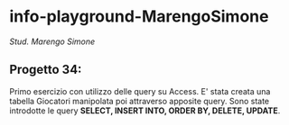 # info-playground-MarengoSimone

_Stud. Marengo Simone_

## Progetto 34:
Primo esercizio con utilizzo delle query su Access. E' stata creata una tabella Giocatori manipolata poi attraverso apposite query. Sono state introdotte le query **SELECT, INSERT INTO, ORDER BY, DELETE, UPDATE**.